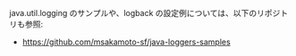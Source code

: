 java.util.logging のサンプルや、logback の設定例については、以下のリポジトリも参照:

- https://github.com/msakamoto-sf/java-loggers-samples


